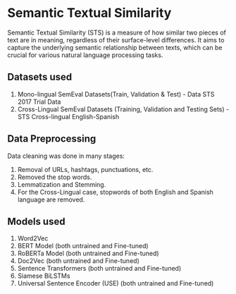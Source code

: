 # Semantic Textual Similarity

Semantic Textual Similarity (STS) is a measure of how similar two pieces of
text are in meaning, regardless of their surface-level differences. It aims to
capture the underlying semantic relationship between texts, which can be
crucial for various natural language processing tasks.

## Datasets used

1. Mono-lingual SemEval Datasets(Train, Validation & Test) - Data STS 2017 Trial Data
2. Cross-Lingual SemEval Datasets (Training, Validation and Testing Sets) - STS Cross-lingual English-Spanish

## Data Preprocessing

Data cleaning was done in many stages:
1. Removal of URLs, hashtags, punctuations, etc.
2. Removed the stop words.
3. Lemmatization and Stemming.
4. For the Cross-Lingual case, stopwords of both English and Spanish language are removed.

## Models used

1. Word2Vec
2. BERT Model (both untrained and Fine-tuned)
3. RoBERTa Model (both untrained and Fine-tuned)
4. Doc2Vec (both untrained and Fine-tuned)
5. Sentence Transformers (both untrained and Fine-tuned)
6. Siamese BiLSTMs
7. Universal Sentence Encoder (USE) (both untrained and Fine-tuned)